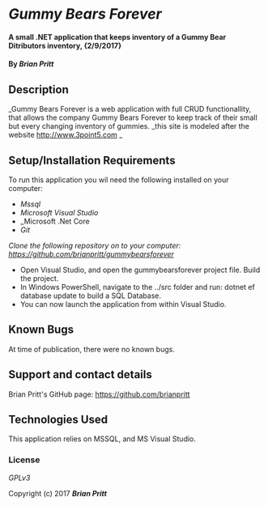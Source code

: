 ﻿# _Gummy Bears Forever_

####  A small .NET application that keeps inventory of a Gummy Bear Ditributors inventory, {2/9/2017}

#### By _**Brian Pritt**_

## Description

_Gummy Bears Forever is a web application with full CRUD functionallity, that allows the company Gummy Bears Forever to keep track of their small but every changing inventory of gummies.
_this site is modeled after the website http://www.3point5.com _

## Setup/Installation Requirements

To run this application you wil need the following installed on your computer:
* _Mssql_
* _Microsoft Visual Studio_
* _Microsoft .Net Core
* _Git_


_Clone the following repository on to your computer: https://github.com/brianpritt/gummybearsforever_
* Open Visual Studio, and open the gummybearsforever project file.  Build the project.
* In Windows PowerShell, navigate to the ../src folder and run: dotnet ef database update to build a SQL Database.
* You can now launch the application from within Visual Studio.

## Known Bugs
At time of publication, there were no known bugs.

## Support and contact details
Brian Pritt's GitHub page: https://github.com/brianpritt
## Technologies Used

This application relies on MSSQL, and MS Visual Studio.

### License

*GPLv3*

Copyright (c) 2017 **_Brian Pritt_**